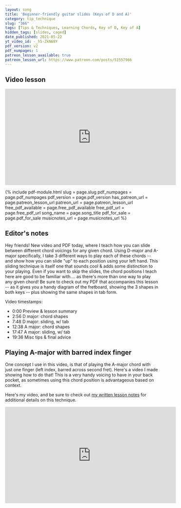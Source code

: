 ```yaml
---
layout: song
title: 'Beginner-friendly guitar slides (Keys of D and A)'
category: tip_technique
slug: "366"
tags: [Tips & Techniques, Learning Chords, Key of D, Key of A]
hidden_tags: [slides, caged]
date_published: 2021-05-22
yt_video_id: -_h5-ZkN68Y
pdf_version: v2
pdf_numpages: 1
patreon_lesson_available: true
patreon_lesson_url: https://www.patreon.com/posts/51557966
---
```





## Video lesson

<iframe width="560" height="315" src="https://www.youtube.com/embed/{{page.yt_video_id}}" frameborder="0" allow="accelerometer; autoplay; encrypted-media; gyroscope; picture-in-picture" allowfullscreen></iframe>

{% include pdf-module.html slug = page.slug pdf_numpages = page.pdf_numpages pdf_version = page.pdf_version has_patreon_url = page.patreon_lesson_url patreon_url = page.patreon_lesson_url free_pdf_available = page.free_pdf_available free_pdf_url = page.free_pdf_url song_name = page.song_title pdf_for_sale = page.pdf_for_sale musicnotes_url = page.musicnotes_url %}

## Editor's notes

Hey friends! New video and PDF today, where I teach how you can slide between different chord voicings for any given chord. Using D-major and A-major specifically, I take 3 different ways to play each of these chords -- and show how you can slide "up" to each position using your left hand. This sliding technique is itself one that sounds cool & adds some distinction to your playing. Even if you want to skip the slides, the chord positions I teach here are good to be familiar with.... as there's more than one way to play any given chord! Be sure to check out my PDF that accompanies this lesson -- as it gives you a handy diagram of the fretboard, showing the 3 shapes in both keys -- plus showing the same shapes in tab form.

Video timestamps:

- 0:00 Preview & lesson summary
- 2:56 D major: chord shapes
- 7:48 D major: sliding, w/ tab
- 12:38 A major: chord shapes
- 17:47 A major: sliding, w/ tab
- 19:36 Misc tips & final advice

## Playing A-major with barred index finger

One concept I use in this video, is that of playing the A-major chord with just one finger (left index, barred across second fret). Here's a video I made showing how to do that! This is a very handy voicing to have in your back pocket, as sometimes using this chord position is advantageous based on context.

Here's my video, and be sure to check out [my written lesson notes](https://playsongnotes.com/lessons/46/) for additional details on this technique.

<iframe width="560" height="315" src="https://www.youtube.com/embed/wUrKhHAT0Fk" frameborder="0" allow="accelerometer; autoplay; encrypted-media; gyroscope; picture-in-picture" allowfullscreen></iframe>
